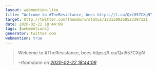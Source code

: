 ```yaml
---
layout: webmention-like
title: "Welcome to #TheResistance, bees https://t.co/Qxi557CXgN"
target: http://twitter.com/thomdunn/status/1231300260523397121
date: 2020-02-22 18:44:09
tags: [webmentions]
generator: twitter.com
webmention: true
---
```




<blockquote class="external-citation">
  <p>
    Welcome to #TheResistance, bees https://t.co/Qxi557CXgN
  </p>
  <cite>‒<span class="p-author p-name">thomdunn</span>
    on
    <a href="http://twitter.com/thomdunn/status/1231300260523397121" rel="external nofollow" target="_blank">2020-02-22 18:44:09</a>
  </cite>
</blockquote>




